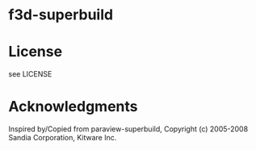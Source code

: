 # f3d-superbuild

# License
see LICENSE

# Acknowledgments
Inspired by/Copied from paraview-superbuild, Copyright (c) 2005-2008 Sandia Corporation, Kitware Inc.
